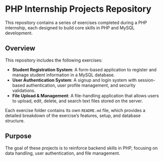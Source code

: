 # PHP Internship Projects Repository

This repository contains a series of exercises completed during a PHP internship, each designed to build core skills in PHP and MySQL development.

## Overview
This repository includes the following exercises:

- **Student Registration System**: A form-based application to register and manage student information in a MySQL database.
- **User Authentication System**: A signup and login system with session-based authentication, user profile management, and security validations.
- **File Upload & Management**: A file-handling application that allows users to upload, edit, delete, and search text files stored on the server.

Each exercise folder contains its own `README.md` file, which provides a detailed breakdown of the exercise’s features, setup, and database structure.

## Purpose
The goal of these projects is to reinforce backend skills in PHP, focusing on data handling, user authentication, and file management.
